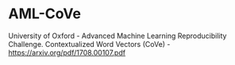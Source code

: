 # AML-CoVe
University of Oxford - Advanced Machine Learning Reproducibility Challenge. Contextualized Word Vectors (CoVe) - https://arxiv.org/pdf/1708.00107.pdf
